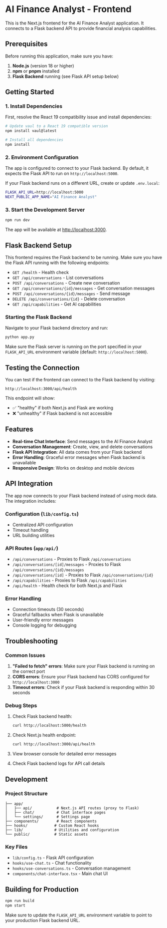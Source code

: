 # AI Finance Analyst - Frontend

This is the Next.js frontend for the AI Finance Analyst application. It connects to a Flask backend API to provide financial analysis capabilities.

## Prerequisites

Before running this application, make sure you have:

1. **Node.js** (version 18 or higher)
2. **npm** or **pnpm** installed
3. **Flask Backend** running (see Flask API setup below)

## Getting Started

### 1. Install Dependencies

First, resolve the React 19 compatibility issue and install dependencies:

```bash
# Update vaul to a React 19 compatible version
npm install vaul@latest

# Install all dependencies
npm install
```

### 2. Environment Configuration

The app is configured to connect to your Flask backend. By default, it expects the Flask API to run on `http://localhost:5000`.

If your Flask backend runs on a different URL, create or update `.env.local`:

```bash
FLASK_API_URL=http://localhost:5000
NEXT_PUBLIC_APP_NAME="AI Finance Analyst"
```

### 3. Start the Development Server

```bash
npm run dev
```

The app will be available at [http://localhost:3000](http://localhost:3000).

## Flask Backend Setup

This frontend requires the Flask backend to be running. Make sure you have the Flask API running with the following endpoints:

- `GET /health` - Health check
- `GET /api/conversations` - List conversations
- `POST /api/conversations` - Create new conversation
- `GET /api/conversations/{id}/messages` - Get conversation messages
- `POST /api/conversations/{id}/messages` - Send message
- `DELETE /api/conversations/{id}` - Delete conversation
- `GET /api/capabilities` - Get AI capabilities

### Starting the Flask Backend

Navigate to your Flask backend directory and run:

```bash
python app.py
```

Make sure the Flask server is running on the port specified in your `FLASK_API_URL` environment variable (default: `http://localhost:5000`).

## Testing the Connection

You can test if the frontend can connect to the Flask backend by visiting:

```
http://localhost:3000/api/health
```

This endpoint will show:
- ✅ "healthy" if both Next.js and Flask are working
- ❌ "unhealthy" if Flask backend is not accessible

## Features

- **Real-time Chat Interface**: Send messages to the AI Finance Analyst
- **Conversation Management**: Create, view, and delete conversations
- **Flask API Integration**: All data comes from your Flask backend
- **Error Handling**: Graceful error messages when Flask backend is unavailable
- **Responsive Design**: Works on desktop and mobile devices

## API Integration

The app now connects to your Flask backend instead of using mock data. The integration includes:

### Configuration (`lib/config.ts`)
- Centralized API configuration
- Timeout handling
- URL building utilities

### API Routes (`app/api/`)
- `/api/conversations` - Proxies to Flask `/api/conversations`
- `/api/conversations/[id]/messages` - Proxies to Flask `/api/conversations/{id}/messages`
- `/api/conversations/[id]` - Proxies to Flask `/api/conversations/{id}`
- `/api/capabilities` - Proxies to Flask `/api/capabilities`
- `/api/health` - Health check for both Next.js and Flask

### Error Handling
- Connection timeouts (30 seconds)
- Graceful fallbacks when Flask is unavailable
- User-friendly error messages
- Console logging for debugging

## Troubleshooting

### Common Issues

1. **"Failed to fetch" errors**: Make sure your Flask backend is running on the correct port
2. **CORS errors**: Ensure your Flask backend has CORS configured for `http://localhost:3000`
3. **Timeout errors**: Check if your Flask backend is responding within 30 seconds

### Debug Steps

1. Check Flask backend health:
   ```bash
   curl http://localhost:5000/health
   ```

2. Check Next.js health endpoint:
   ```bash
   curl http://localhost:3000/api/health
   ```

3. View browser console for detailed error messages

4. Check Flask backend logs for API call details

## Development

### Project Structure

```
├── app/
│   ├── api/           # Next.js API routes (proxy to Flask)
│   ├── chat/          # Chat interface pages
│   └── settings/      # Settings page
├── components/        # React components
├── hooks/            # Custom React hooks
├── lib/              # Utilities and configuration
└── public/           # Static assets
```

### Key Files

- `lib/config.ts` - Flask API configuration
- `hooks/use-chat.ts` - Chat functionality
- `hooks/use-conversations.ts` - Conversation management
- `components/chat-interface.tsx` - Main chat UI

## Building for Production

```bash
npm run build
npm start
```

Make sure to update the `FLASK_API_URL` environment variable to point to your production Flask backend URL.
